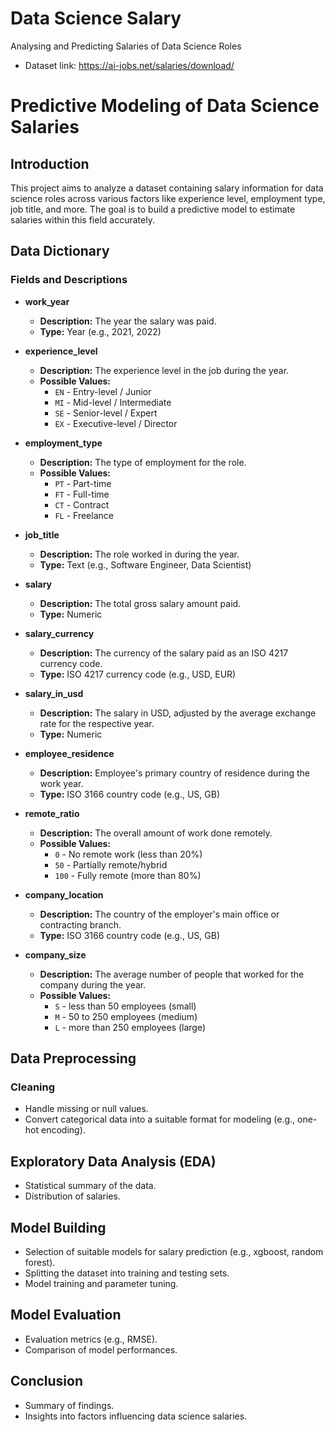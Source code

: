 # Data Science Salary
 Analysing and Predicting Salaries of Data Science Roles
 - Dataset link: https://ai-jobs.net/salaries/download/
# Predictive Modeling of Data Science Salaries

## Introduction

This project aims to analyze a dataset containing salary information for data science roles across various factors like experience level, employment type, job title, and more. The goal is to build a predictive model to estimate salaries within this field accurately.

## Data Dictionary

### Fields and Descriptions

- **work_year**
  - **Description:** The year the salary was paid.
  - **Type:** Year (e.g., 2021, 2022)

- **experience_level**
  - **Description:** The experience level in the job during the year.
  - **Possible Values:**
    - `EN` - Entry-level / Junior
    - `MI` - Mid-level / Intermediate
    - `SE` - Senior-level / Expert
    - `EX` - Executive-level / Director

- **employment_type**
  - **Description:** The type of employment for the role.
  - **Possible Values:**
    - `PT` - Part-time
    - `FT` - Full-time
    - `CT` - Contract
    - `FL` - Freelance

- **job_title**
  - **Description:** The role worked in during the year.
  - **Type:** Text (e.g., Software Engineer, Data Scientist)

- **salary**
  - **Description:** The total gross salary amount paid.
  - **Type:** Numeric

- **salary_currency**
  - **Description:** The currency of the salary paid as an ISO 4217 currency code.
  - **Type:** ISO 4217 currency code (e.g., USD, EUR)

- **salary_in_usd**
  - **Description:** The salary in USD, adjusted by the average exchange rate for the respective year.
  - **Type:** Numeric

- **employee_residence**
  - **Description:** Employee's primary country of residence during the work year.
  - **Type:** ISO 3166 country code (e.g., US, GB)

- **remote_ratio**
  - **Description:** The overall amount of work done remotely.
  - **Possible Values:**
    - `0` - No remote work (less than 20%)
    - `50` - Partially remote/hybrid
    - `100` - Fully remote (more than 80%)

- **company_location**
  - **Description:** The country of the employer's main office or contracting branch.
  - **Type:** ISO 3166 country code (e.g., US, GB)

- **company_size**
  - **Description:** The average number of people that worked for the company during the year.
  - **Possible Values:**
    - `S` - less than 50 employees (small)
    - `M` - 50 to 250 employees (medium)
    - `L` - more than 250 employees (large)
## Data Preprocessing

### Cleaning
- Handle missing or null values.
- Convert categorical data into a suitable format for modeling (e.g., one-hot encoding).

## Exploratory Data Analysis (EDA)

- Statistical summary of the data.
- Distribution of salaries.

## Model Building

- Selection of suitable models for salary prediction (e.g., xgboost, random forest).
- Splitting the dataset into training and testing sets.
- Model training and parameter tuning.

## Model Evaluation

- Evaluation metrics (e.g., RMSE).
- Comparison of model performances.

## Conclusion

- Summary of findings.
- Insights into factors influencing data science salaries.

